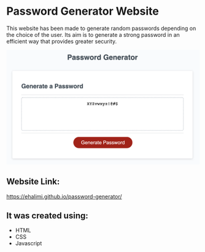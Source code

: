 # Password Generator Website

This website has been made to generate random passwords depending on the choice of the user. Its aim is to generate a strong password in an efficient way that provides greater security. 


<img width="674" alt="screenshot" src="./assets/images/Screen Shot 2022-06-15 at 4.47.14 PM.png">

## Website Link:

https://ehalimi.github.io/password-generator/

## It was created using: 

* HTML
* CSS
* Javascript